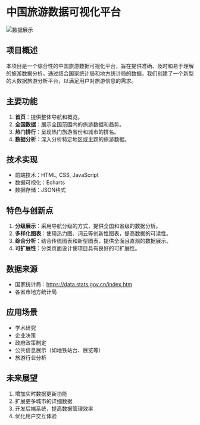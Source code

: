 # 中国旅游数据可视化平台

![数据展示](https://abnerblog-1317606226.cos.ap-nanjing.myqcloud.com/202407241900961.png)

## 项目概述

本项目是一个综合性的中国旅游数据可视化平台，旨在提供准确、及时和易于理解的旅游数据分析。通过结合国家统计局和地方统计局的数据，我们创建了一个新型的大数据旅游分析平台，以满足用户对旅游信息的需求。

## 主要功能

1. **首页**：提供整体导航和概览。
2. **全国数据**：展示全国范围内的旅游数据和趋势。
3. **热门排行**：呈现热门旅游省份和城市的排名。
4. **数据分析**：深入分析特定地区或主题的旅游数据。

## 技术实现

- 前端技术：HTML, CSS, JavaScript
- 数据可视化：Echarts
- 数据存储：JSON格式

## 特色与创新点

1. **分级展示**：采用导航分级的方式，提供全国和省级的数据分析。
2. **多样化图表**：使用热力图、词云等创新性图表，提高数据的可读性。
3. **综合分析**：结合传统图表和新型图表，提供全面且直观的数据展示。
4. **可扩展性**：分类页面设计使项目具有良好的可扩展性。

## 数据来源

- 国家统计局：https://data.stats.gov.cn/index.htm
- 各省市地方统计局

## 应用场景

- 学术研究
- 企业决策
- 政府政策制定
- 公共信息展示（如地铁站台、展览等）
- 旅游行业分析

## 未来展望

1. 增加实时数据更新功能
2. 扩展更多城市的详细数据
3. 开发后端系统，提高数据管理效率
4. 优化用户交互体验
